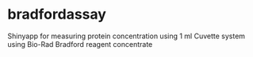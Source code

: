 # bradfordassay
Shinyapp for measuring protein concentration using 1 ml Cuvette system using Bio-Rad Bradford reagent concentrate
